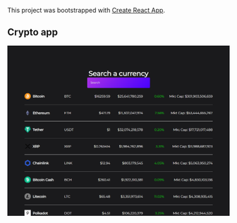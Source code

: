 This project was bootstrapped with [Create React App](https://github.com/facebook/create-react-app).

## Crypto app

![alt text](https://github.com/PabloMaly/crypto-app/blob/master/READMEimg.png?raw=true)
